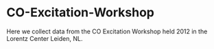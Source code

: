 # CO-Excitation-Workshop
Here we collect data from the CO Excitation Workshop held 2012 in the Lorentz Center Leiden, NL.
